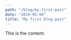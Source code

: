 ```yaml
---
path: "/blog/my-first-post"
date: "2019-05-04"
title: "My first blog post"
---
```


This is the content.
